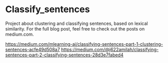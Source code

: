 # Classify_sentences

Project about clustering and classifying sentences, based on lexical similarity.  For the full blog post, feel free to check out the posts on medium.com.

https://medium.com/mlearning-ai/classifying-sentences-part-1-clustering-sentences-acfe49d508a7
https://medium.com/@j622amilah/classifying-sentences-part-2-classifying-sentences-28d3e7fabed4
